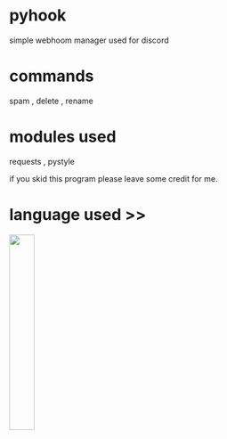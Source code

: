 # pyhook
simple webhoom manager used for discord

# commands
spam , delete , rename 

# modules used
requests , pystyle 

if you skid this program please leave some credit for me.

# language used >>
<img width="30%" src= "https://camo.githubusercontent.com/d1652ce9d9e41d898ea03bd8772e8accb903947dc6bba2a410d76462f7d63d1b/68747470733a2f2f63646e2e6a7364656c6976722e6e65742f67682f64657669636f6e732f64657669636f6e2f69636f6e732f707974686f6e2f707974686f6e2d6f726967696e616c2e737667">
